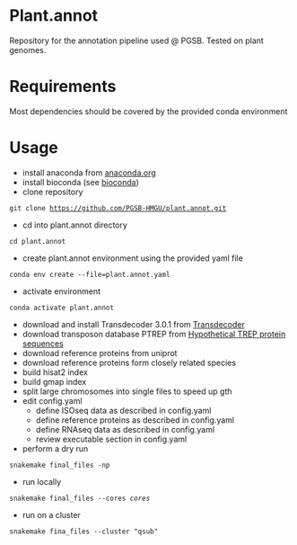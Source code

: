 # Plant.annot
Repository for the annotation pipeline used @ PGSB. Tested on plant genomes.


# Requirements

Most dependencies should be covered by the provided conda environment 

# Usage

- install anaconda from [anaconda.org](https://anaconda.org)
- install bioconda (see [bioconda](https://bioconda.github.io))
- clone repository

<code>git clone https://github.com/PGSB-HMGU/plant.annot.git</code>

- cd into plant.annot directory

<code>cd plant.annot</code>



- create plant.annot environment using the provided yaml file

<code>conda env create --file=plant.annot.yaml</code>

- activate environment

<code>conda activate plant.annot</code>

- download and install Transdecoder 3.0.1 from [Transdecoder](https://github.com/TransDecoder/TransDecoder/wiki)
- download transposon database PTREP from [Hypothetical TREP protein sequences](https://botserv2.uzh.ch/kelldata/trep-db/downloadFiles.html)
- download reference proteins from uniprot
- download reference proteins form closely related species
- build hisat2 index
- build gmap index
- split large chromosomes into single files to speed up gth
- edit config.yaml
    - define ISOseq data as described in config.yaml
    - define reference proteins as described in config.yaml
    - define RNAseq data as described in config.yaml
    - review executable section in config.yaml 
- perform a dry run

<code>snakemake final_files -np</code>

- run locally

<code>snakemake final_files --cores *cores*</code>

- run on a cluster

<code>snakemake fina_files --cluster "qsub"</code>